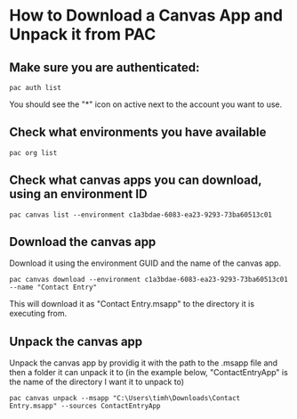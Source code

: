 # How to Download a Canvas App and Unpack it from PAC

## Make sure you are authenticated:

```
pac auth list
```

You should see the "*" icon on active next to the account you want to use.

## Check what environments you have available
```
pac org list
```

## Check what canvas apps you can download, using an environment ID

```
pac canvas list --environment c1a3bdae-6083-ea23-9293-73ba60513c01
```

## Download the canvas app
Download it using the environment GUID and the name of the canvas app.

```
pac canvas download --environment c1a3bdae-6083-ea23-9293-73ba60513c01 --name "Contact Entry"
```

This will download it as "Contact Entry.msapp" to the directory it is executing from.


## Unpack the canvas app
Unpack the canvas app by providig it with the path to the .msapp file and then a folder it can unpack it to (in the example below, "ContactEntryApp" is the name of the directory I want it to unpack to)

```
pac canvas unpack --msapp "C:\Users\timh\Downloads\Contact Entry.msapp" --sources ContactEntryApp
```

